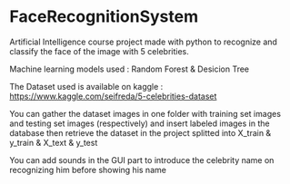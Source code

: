 # FaceRecognitionSystem
Artificial Intelligence course project made with python to recognize and classify the face of the image with 5 celebrities.

Machine learning models used : Random Forest & Desicion Tree

The Dataset used is available on kaggle : https://www.kaggle.com/seifreda/5-celebrities-dataset

You can gather the dataset images in one folder with training set images and testing set images (respectively) and insert labeled images in the database 
then retrieve the dataset in the project splitted into X_train & y_train & X_text & y_test

You can add sounds in the GUI part to introduce the celebrity name on recognizing him before showing his name
